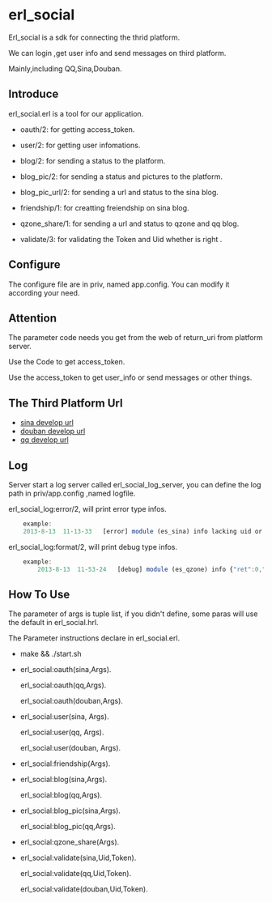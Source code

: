 erl_social
============

Erl_social is a sdk for connecting the thrid platform.

We can login ,get user info and send messages on third platform.

Mainly,including QQ,Sina,Douban.

Introduce
-------------

erl_social.erl is a tool for our application. 

* oauth/2: for getting access_token.

* user/2: for getting user infomations.

* blog/2: for sending a status to the platform.

* blog_pic/2: for sending a status and pictures to the platform.

* blog_pic_url/2: for sending a url and status to the sina blog.

* friendship/1: for creatting freiendship on sina blog.

* qzone_share/1: for sending a url and status to qzone and qq blog.

* validate/3: for validating the Token and Uid whether is right .

Configure
--------------

The configure file are in priv, named app.config. You can modify it according your need.

Attention
------------

The parameter code needs you get from the  web of return_uri from platform server. 

Use the Code to get access_token.

Use the access_token to get user_info or send messages or other things.

The Third Platform Url
-----------

* [sina develop url](http://open.weibo.com/wiki/%E5%BE%AE%E5%8D%9AAPI) <br />
* [douban develop url](http://developers.douban.com/wiki/?title=guide) <br />
* [qq develop url](http://wiki.opensns.qq.com/wiki/%E3%80%90QQ%E7%99%BB%E5%BD%95%E3%80%91API%E6%96%87%E6%A1%A3) <br />

Log 
------------

Server start a log server called erl_social_log_server, you can define the log path in priv/app.config ,named logfile.

erl_social_log:error/2, will print error type infos.

```javascript
	example:
	2013-8-13  11-13-33   [error] module (es_sina) info lacking uid or screen_name

```

erl_social_log:format/2, will print debug type infos.

```javascript
	example:
		2013-8-13  11-53-24   [debug] module (es_qzone) info {"ret":0,"msg":"ok","share_id":1376366004}
```
How To Use
------------

The parameter of args is tuple list, if you didn't define, some paras will use the default in erl_social.hrl.

The Parameter instructions declare in erl_social.erl.


* make && ./start.sh 

* erl_social:oauth(sina,Args).

  erl_social:oauth(qq,Args).

  erl_social:oauth(douban,Args).

* erl_social:user(sina, Args).

  erl_social:user(qq, Args).

  erl_social:user(douban, Args).

* erl_social:friendship(Args).

* erl_social:blog(sina,Args).

  erl_social:blog(qq,Args).

* erl_social:blog_pic(sina,Args).

  erl_social:blog_pic(qq,Args).

* erl_social:qzone_share(Args).

* erl_social:validate(sina,Uid,Token).

  erl_social:validate(qq,Uid,Token).

  erl_social:validate(douban,Uid,Token).
